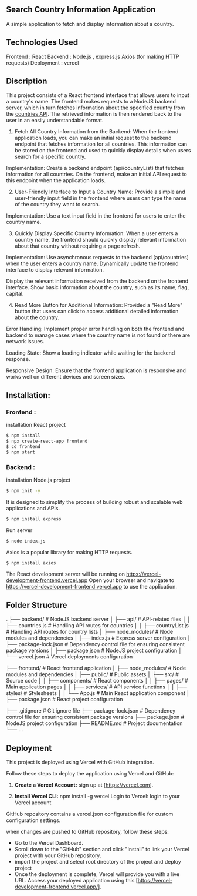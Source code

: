 ## Search Country Information Application

A simple application to fetch and display information about a country.

## Technologies Used

Frontend : React
Backend : Node.js , express.js
Axios (for making HTTP requests)
Deployment : vercel

## Discription

This project consists of a React frontend interface that allows users to input a country's name. The frontend makes requests to a NodeJS backend server, which in turn fetches information about the specified country from the [countries API](https://restcountries.com/v3.1/all). The retrieved information is then rendered back to the user in an easily understandable format.

1. Fetch All Country Information from the Backend:
   When the frontend application loads, you can make an initial request to the backend endpoint that fetches information for all countries. This information can be stored on the frontend and used to quickly display details when users search for a specific country.

Implementation:
Create a backend endpoint (api/countryList) that fetches information for all countries.
On the frontend, make an initial API request to this endpoint when the application loads.

2. User-Friendly Interface to Input a Country Name:
   Provide a simple and user-friendly input field in the frontend where users can type the name of the country they want to search.

Implementation:
Use a text input field in the frontend for users to enter the country name.

3. Quickly Display Specific Country Information:
   When a user enters a country name, the frontend should quickly display relevant information about that country without requiring a page refresh.

Implementation:
Use asynchronous requests to the backend (api/countries) when the user enters a country name.
Dynamically update the frontend interface to display relevant information.

Display the relevant information received from the backend on the frontend interface.
Show basic information about the country, such as its name, flag, capital.

4. Read More Button for Additional Information:
   Provided a "Read More" button that users can click to access additional detailed information about the country.

Error Handling: Implement proper error handling on both the frontend and backend to manage cases where the country name is not found or there are network issues.

Loading State: Show a loading indicator while waiting for the backend response.

Responsive Design: Ensure that the frontend application is responsive and works well on different devices and screen sizes.

## Installation:

### Frontend :

installation React project

```sh
$ npm install
$ npx create-react-app frontend
$ cd frontend
$ npm start
```

### Backend :

installation Node.js project

```sh
$ npm init -y
```

It is designed to simplify the process of building robust and scalable web applications and APIs.

```sh
$ npm install express
```

Run server

```sh
$ node index.js
```

Axios is a popular library for making HTTP requests.

```sh
$ npm install axios
```

The React development server will be running on https://vercel-development-frontend.vercel.app
Open your browser and navigate to https://vercel-development-frontend.vercel.app to use the application.

## Folder Structure

.
├── backend/ # NodeJS backend server
│ ├── api/ # API-related files
│ │ ├── countries.js # Handling API routes for countries
│ │ ├── countryList.js # Handling API routes for country lists
│ ├── node_modules/ # Node modules and dependencies
│ ├── index.js # Express server configuration
│ ├── package-lock.json # Dependency control file for ensuring consistent package versions
│ ├── package.json # NodeJS project configuration
│ └── vercel.json # Vercel deployments configuration

├── frontend/ # React frontend application
│ ├── node_modules/ # Node modules and dependencies
│ ├── public/ # Public assets
│ ├── src/ # Source code
│ │ ├── components/ # React components
│ │ ├── pages/ # Main application pages
│ │ ├── services/ # API service functions
│ │ ├── styles/ # Stylesheets
│ │ └── App.js # Main React application component
│ ├── package.json # React project configuration

├── .gitignore # Git ignore file
├── package-lock.json # Dependency control file for ensuring consistent package versions
├── package.json # NodeJS project configuration
├── README.md # Project documentation
└── ...

## Deployment

This project is deployed using Vercel with GitHub integration.

Follow these steps to deploy the application using Vercel and GitHub:

1. **Create a Vercel Account:**
   sign up at [https://vercel.com].

2. **Install Vercel CLI:**
   npm install -g vercel
   Login to Vercel:
   login to your Vercel account

GitHub repository contains a vercel.json configuration file for custom configuration settings.

when changes are pushed to GitHub repository, follow these steps:

- Go to the Vercel Dashboard.
- Scroll down to the "GitHub" section and click "Install" to link your Vercel project with your GitHub repository.
- import the project and select root directory of the project and deploy project
- Once the deployment is complete, Vercel will provide you with a live URL. Access your deployed application using this [https://vercel-development-frontend.vercel.app/].
